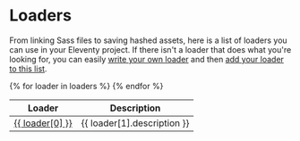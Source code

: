 # Loaders

From linking Sass files to saving hashed assets, here is a list of loaders you can use in your Eleventy project. If there isn't a loader that does what you're looking for, you can easily [write your own loader](/api/) and then [add your loader to this list](https://github.com/gregives/eleventy-load-website/tree/master/src/_data/loaders).

<table>
    <thead>
        <tr>
            <th>Loader</th>
            <th>Description</th>
        </tr>
    </thead>
    <tbody>
        {% for loader in loaders %}
        <tr>
            <td>
                <a href="{{ loader[1].link }}">{{ loader[0] }}</a>
            </td>
            <td>
                {{ loader[1].description }}
            </td>
        </tr>
        {% endfor %}
    </tbody>
</table>